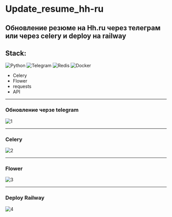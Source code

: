 # Update_resume_hh-ru

## Обновление резюме на Hh.ru через телеграм или через celery и deploy на railway


## Stack:
![Python](https://img.shields.io/badge/python-3670A0?style=for-the-badge&logo=python&logoColor=ffdd54) 
![Telegram](https://img.shields.io/badge/Telegram-2CA5E0?style=for-the-badge&logo=telegram&logoColor=white)
![Redis](https://img.shields.io/badge/redis-%23DD0031.svg?style=for-the-badge&logo=redis&logoColor=white)
![Docker](https://img.shields.io/badge/docker-%230db7ed.svg?style=for-the-badge&logo=docker&logoColor=white)
* Celery
* Flower
* requests
* API

___

### Обновление черзе telegram

![1](https://github.com/budennovsk/Update_resume_hh-ru/assets/97764479/6ac3936f-88b1-485d-b7cb-b3d84e78c6af)

___


### Celery

![2](https://github.com/budennovsk/Update_resume_hh-ru/assets/97764479/58655fe5-fbf7-469e-9cef-e137e5eebe13)

___


### Flower

![3](https://github.com/budennovsk/Update_resume_hh-ru/assets/97764479/b768575c-fe4d-4d7f-9cd8-0023f8a52669)

___

### Deploy Railway

![4](https://github.com/budennovsk/Update_resume_hh-ru/assets/97764479/454386ac-c982-4f7c-8211-d2534334bd9b)



